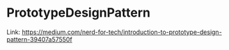 # PrototypeDesignPattern

Link: https://medium.com/nerd-for-tech/introduction-to-prototype-design-pattern-39407a57550f
